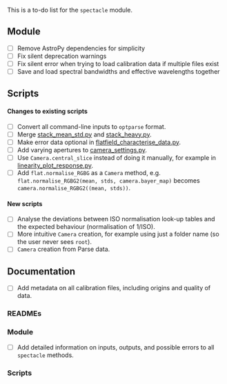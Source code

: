 This is a to-do list for the `spectacle` module.

## Module
- [ ] Remove AstroPy dependencies for simplicity
- [ ] Fix silent deprecation warnings
- [ ] Fix silent error when trying to load calibration data if multiple files exist
- [ ] Save and load spectral bandwidths and effective wavelengths together

## Scripts

#### Changes to existing scripts
- [ ] Convert all command-line inputs to `optparse` format.
- [ ] Merge [stack_mean_std.py](tools/stack_mean_std.py) and [stack_heavy.py](tools/stack_heavy.py).
- [ ] Make error data optional in [flatfield_characterise_data.py](analysis/flatfield_characterise_data.py).
- [ ] Add varying apertures to [camera_settings.py](calibration/camera_settings.py).
- [ ] Use `Camera.central_slice` instead of doing it manually, for example in [linearity_plot_response.py](analysis/linearity_plot_response.py).
- [ ] Add `flat.normalise_RGBG` as a `Camera` method, e.g. `flat.normalise_RGBG2(mean, stds, camera.bayer_map)` becomes `camera.normalise_RGBG2((mean, stds))`.

#### New scripts
- [ ] Analyse the deviations between ISO normalisation look-up tables and the expected behaviour (normalisation of 1/ISO).
- [ ] More intuitive `Camera` creation, for example using just a folder name (so the user never sees `root`).
- [ ] `Camera` creation from Parse data.

## Documentation

- [ ] Add metadata on all calibration files, including origins and quality of data.

### READMEs

### Module

- [ ] Add detailed information on inputs, outputs, and possible errors to all `spectacle` methods.

### Scripts
